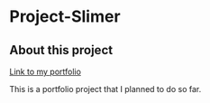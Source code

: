 # Project-Slimer
## About this project

[Link to my portfolio](HTTPS://SLIMER.DEV)

This is a portfolio project that I planned to do so far.
